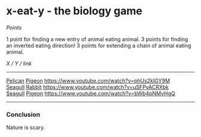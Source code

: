 # x-eat-y - the biology game

*Points*  

1 point for finding a new entry of animal eating animal.
3 points for finding an inverted eating direction!
3 points for extending a chain of animal eating animal.

*X / Y / link*

----

[Pelican](https://en.wikipedia.org/wiki/Pelican)  [Pigeon](https://en.wikipedia.org/wiki/Columbidae)  https://www.youtube.com/watch?v=phUs2kIGY9M  
[Seagull](https://en.wikipedia.org/wiki/Gull)     [Rabbit](https://en.wikipedia.org/wiki/Rabbit)       https://www.youtube.com/watch?v=uSFPyACRXbk    
[Seagull](https://en.wikipedia.org/wiki/Gull)     [Pigeon](https://en.wikipedia.org/wiki/Columbidae)  https://www.youtube.com/watch?v=bWb4pNMyHgQ  

----
 
### Conclusion

Nature is scary.

